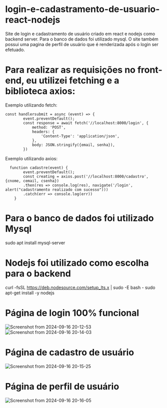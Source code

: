 # login-e-cadastramento-de-usuario-react-nodejs
Site de login e cadastramento de usuário criado em react e nodejs como backend server. Para o banco de dados foi utilizado mysql. O site também possui uma pagina de perfil de usuário que é renderizada após o login ser efetuado.


# Para realizar as requisições no front-end, eu utilizei fetching e a biblioteca axios: 
Exemplo utilizando fetch:
```
const handlersubmit = async (event) => {
        event.preventDefault();
        const response = await fetch('//localhost:8000/login', {
            method: 'POST', 
            headers: {
                'Content-Type': 'application/json',
            },
            body: JSON.stringify({email, senha}),
        })
```


Exemplo utilizando axios:
```
  function cadastre(event) {
        event.preventDefault();
        const creating = axios.post('//localhost:8000/cadastro', {cnome, cemail, csenha})
        .then(res => console.log(res), navigate('/login', alert("cadastramento realizado com sucesso")))
        .catch(err => console.log(err))
    }
```


# Para o banco de dados foi utilizado Mysql
sudo apt install mysql-server

# Nodejs foi utilizado como escolha para o backend
curl -fsSL https://deb.nodesource.com/setup_lts.x | sudo -E bash -
sudo apt-get install -y nodejs

# Página de login 100% funcional
![Screenshot from 2024-09-16 20-12-53](https://github.com/user-attachments/assets/9c0c9b6b-8086-4bb5-aff0-425e4791c509)
![Screenshot from 2024-09-16 20-14-03](https://github.com/user-attachments/assets/7248b670-8b5e-4379-a9ff-5cebd3e7ac31)

# Página de cadastro de usuário
![Screenshot from 2024-09-16 20-15-25](https://github.com/user-attachments/assets/ee03341f-958f-4a5d-9a96-fb7677dd341f)

# Página de perfil de usuário
![Screenshot from 2024-09-16 20-16-05](https://github.com/user-attachments/assets/84644455-b950-46c7-8bf0-cbfbcbff87c6)




      
